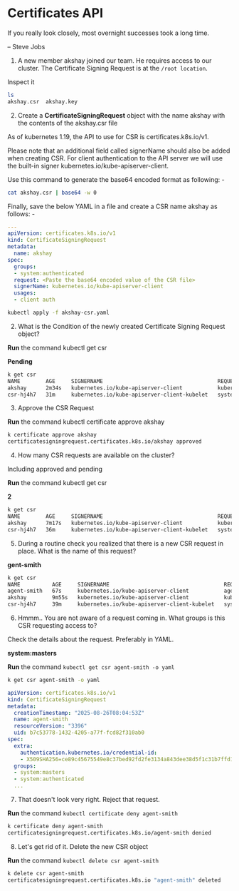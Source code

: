 # Certificates API

If you really look closely, most overnight successes took a long time.

– Steve Jobs

1. A new member akshay joined our team. He requires access to our cluster. The Certificate Signing Request is at the ``` /root location ```.

Inspect it

```bash
ls
akshay.csr  akshay.key
```

2. Create a **CertificateSigningRequest** object with the name akshay with the contents of the akshay.csr file

As of kubernetes 1.19, the API to use for CSR is certificates.k8s.io/v1.

Please note that an additional field called signerName should also be added when creating CSR. For client authentication to the API server we will use the built-in signer kubernetes.io/kube-apiserver-client.

Use this command to generate the base64 encoded format as following: -

```bash
cat akshay.csr | base64 -w 0
```

Finally, save the below YAML in a file and create a CSR name akshay as follows: -

```yaml
---
apiVersion: certificates.k8s.io/v1
kind: CertificateSigningRequest
metadata:
  name: akshay
spec:
  groups:
  - system:authenticated
  request: <Paste the base64 encoded value of the CSR file>
  signerName: kubernetes.io/kube-apiserver-client
  usages:
  - client auth
```

```bash
kubectl apply -f akshay-csr.yaml
```

2. What is the Condition of the newly created Certificate Signing Request object?

**Run** the command kubectl get csr

**Pending**

```bash
k get csr
NAME        AGE     SIGNERNAME                                    REQUESTOR                  REQUESTEDDURATION   CONDITION
akshay      2m34s   kubernetes.io/kube-apiserver-client           kubernetes-admin           <none>              Pending
csr-hj4h7   31m     kubernetes.io/kube-apiserver-client-kubelet   system:node:controlplane   <none>              Approved,Issued
```

3. Approve the CSR Request

**Run** the command kubectl certificate approve akshay

```bash
k certificate approve akshay
certificatesigningrequest.certificates.k8s.io/akshay approved
```

4. How many CSR requests are available on the cluster?

Including approved and pending

**Run** the command kubectl get csr

**2**

```bash
k get csr
NAME        AGE     SIGNERNAME                                    REQUESTOR                  REQUESTEDDURATION   CONDITION
akshay      7m17s   kubernetes.io/kube-apiserver-client           kubernetes-admin           <none>              Approved,Issued
csr-hj4h7   36m     kubernetes.io/kube-apiserver-client-kubelet   system:node:controlplane   <none>              Approved,Issued
```

5. During a routine check you realized that there is a new CSR request in place. What is the name of this request?

**gent-smith**


```bash
k get csr
NAME          AGE     SIGNERNAME                                    REQUESTOR                  REQUESTEDDURATION   CONDITION
agent-smith   67s     kubernetes.io/kube-apiserver-client           agent-x                    <none>              Pending
akshay        9m55s   kubernetes.io/kube-apiserver-client           kubernetes-admin           <none>              Approved,Issued
csr-hj4h7     39m     kubernetes.io/kube-apiserver-client-kubelet   system:node:controlplane   <none>              Approved,Issued
```

6. Hmmm.. You are not aware of a request coming in. What groups is this CSR requesting access to?

Check the details about the request. Preferably in YAML.

**system:masters**

**Run** the command ``` kubectl get csr agent-smith -o yaml ```

```bash
k get csr agent-smith -o yaml
```

```yaml
apiVersion: certificates.k8s.io/v1
kind: CertificateSigningRequest
metadata:
  creationTimestamp: "2025-08-26T08:04:53Z"
  name: agent-smith
  resourceVersion: "3396"
  uid: b7c53778-1432-4205-a77f-fcd82f310ab0
spec:
  extra:
    authentication.kubernetes.io/credential-id:
    - X509SHA256=ce89c45675549e8c37bed92fd2fe3134a843dee38d5f1c31b7ffd1e4fb4648e0
  groups:
  - system:masters
  - system:authenticated
  ...
```

7. That doesn't look very right. Reject that request.

**Run** the command ``` kubectl certificate deny agent-smith ```

```bash
k certificate deny agent-smith
certificatesigningrequest.certificates.k8s.io/agent-smith denied
```

8. Let's get rid of it. Delete the new CSR object

**Run** the command ``` kubectl delete csr agent-smith ```

```bash
k delete csr agent-smith 
certificatesigningrequest.certificates.k8s.io "agent-smith" deleted
```







